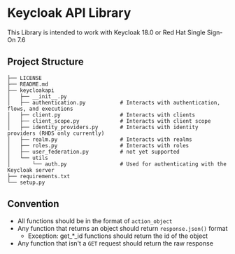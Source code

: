 # Keycloak API Library
This Library is intended to work with Keycloak 18.0 or Red Hat Single Sign-On 7.6

## Project Structure
```
├── LICENSE
├── README.md
├── keycloakapi
│   ├── __init__.py
│   ├── authentication.py           # Interacts with authentication, flows, and executions
│   ├── client.py                   # Interacts with clients
│   ├── client_scope.py             # Interacts with client scope
│   ├── identity_providers.py       # Interacts with identity providers (RHDS only currently)
│   ├── realm.py                    # Interacts with realms
│   ├── roles.py                    # Interacts with roles
│   ├── user_federation.py          # not yet supported
│   └── utils
│       └── auth.py                 # Used for authenticating with the Keycloak server
├── requirements.txt
└── setup.py
```

## Convention
- All functions should be in the format of `action_object`
- Any function that returns an object should return `response.json()` format
  - Exception: get_*_id functions should return the id of the object
- Any function that isn't a `GET` request should return the raw response